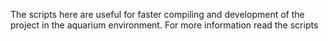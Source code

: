 The scripts here are useful for faster compiling and development of the project in the aquarium 
environment. For more information read the scripts